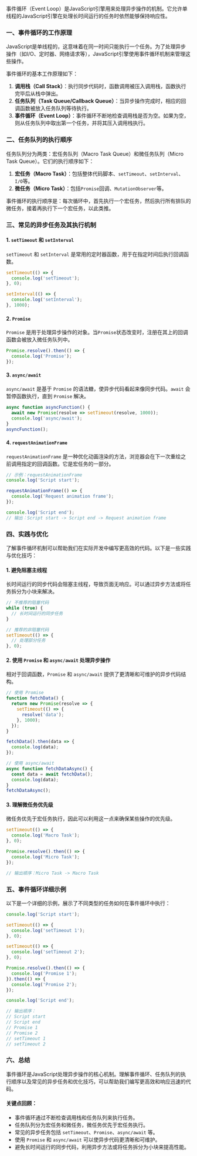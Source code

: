 事件循环（Event Loop）是JavaScript引擎用来处理异步操作的机制。它允许单线程的JavaScript引擎在处理长时间运行的任务时依然能够保持响应性。

### 一、事件循环的工作原理

JavaScript是单线程的，这意味着在同一时间只能执行一个任务。为了处理异步操作（如I/O、定时器、网络请求等），JavaScript引擎使用事件循环机制来管理这些操作。

事件循环的基本工作原理如下：

1. **调用栈（Call Stack）**：执行同步代码时，函数调用被压入调用栈，函数执行完毕后从栈中弹出。
2. **任务队列（Task Queue/Callback Queue）**：当异步操作完成时，相应的回调函数被放入任务队列等待执行。
3. **事件循环（Event Loop）**：事件循环不断地检查调用栈是否为空。如果为空，则从任务队列中取出第一个任务，并将其压入调用栈执行。

### 二、任务队列的执行顺序

任务队列分为两类：宏任务队列（Macro Task Queue）和微任务队列（Micro Task Queue）。它们的执行顺序如下：

1. **宏任务（Macro Task）**：包括整体代码脚本、`setTimeout`、`setInterval`、`I/O`等。
2. **微任务（Micro Task）**：包括`Promise`回调、`MutationObserver`等。

事件循环的执行顺序是：每次循环中，首先执行一个宏任务，然后执行所有排队的微任务，接着再执行下一个宏任务，以此类推。

### 三、常见的异步任务及其执行机制

#### 1. `setTimeout` 和 `setInterval`

`setTimeout` 和 `setInterval` 是常用的定时器函数，用于在指定时间后执行回调函数。

```javascript
setTimeout(() => {
  console.log('setTimeout');
}, 0);

setInterval(() => {
  console.log('setInterval');
}, 1000);
```

#### 2. `Promise`

`Promise` 是用于处理异步操作的对象。当`Promise`状态改变时，注册在其上的回调函数会被放入微任务队列中。

```javascript
Promise.resolve().then(() => {
  console.log('Promise');
});
```

#### 3. `async/await`

`async/await` 是基于 `Promise` 的语法糖，使异步代码看起来像同步代码。`await` 会暂停函数执行，直到 `Promise` 解决。

```javascript
async function asyncFunction() {
  await new Promise(resolve => setTimeout(resolve, 1000));
  console.log('async/await');
}
asyncFunction();
```

#### 4. `requestAnimationFrame`

`requestAnimationFrame` 是一种优化动画渲染的方法，浏览器会在下一次重绘之前调用指定的回调函数。它是宏任务的一部分。

```javascript
// 示例：requestAnimationFrame
console.log('Script start');

requestAnimationFrame(() => {
  console.log('Request animation frame');
});

console.log('Script end');
// 输出：Script start -> Script end -> Request animation frame
```

### 四、实践与优化

了解事件循环机制可以帮助我们在实际开发中编写更高效的代码。以下是一些实践与优化技巧：

#### 1. 避免阻塞主线程

长时间运行的同步代码会阻塞主线程，导致页面无响应。可以通过异步方法或将任务拆分为小块来解决。

```javascript
// 不推荐的阻塞代码
while (true) {
  // 长时间运行的同步任务
}

// 推荐的非阻塞代码
setTimeout(() => {
  // 处理部分任务
}, 0);
```

#### 2. 使用 `Promise` 和 `async/await` 处理异步操作

相对于回调函数，`Promise` 和 `async/await` 提供了更清晰和可维护的异步代码结构。

```javascript
// 使用 Promise
function fetchData() {
  return new Promise(resolve => {
    setTimeout(() => {
      resolve('data');
    }, 1000);
  });
}

fetchData().then(data => {
  console.log(data);
});

// 使用 async/await
async function fetchDataAsync() {
  const data = await fetchData();
  console.log(data);
}
fetchDataAsync();
```

#### 3. 理解微任务优先级

微任务优先于宏任务执行，因此可以利用这一点来确保某些操作的优先级。

```javascript
setTimeout(() => {
  console.log('Macro Task');
}, 0);

Promise.resolve().then(() => {
  console.log('Micro Task');
});

// 输出顺序：Micro Task -> Macro Task
```

### 五、事件循环详细示例

以下是一个详细的示例，展示了不同类型的任务如何在事件循环中执行：

```javascript
console.log('Script start');

setTimeout(() => {
  console.log('setTimeout 1');
}, 0);

setTimeout(() => {
  console.log('setTimeout 2');
}, 0);

Promise.resolve().then(() => {
  console.log('Promise 1');
}).then(() => {
  console.log('Promise 2');
});

console.log('Script end');

// 输出顺序：
// Script start
// Script end
// Promise 1
// Promise 2
// setTimeout 1
// setTimeout 2
```

### 六、总结

事件循环是JavaScript处理异步操作的核心机制。理解事件循环、任务队列的执行顺序以及常见的异步任务和优化技巧，可以帮助我们编写更高效和响应迅速的代码。

#### 关键点回顾：

- 事件循环通过不断检查调用栈和任务队列来执行任务。
- 任务队列分为宏任务和微任务，微任务优先于宏任务执行。
- 常见的异步任务包括 `setTimeout`、`Promise`、`async/await` 等。
- 使用 `Promise` 和 `async/await` 可以使异步代码更清晰和可维护。
- 避免长时间运行的同步代码，利用异步方法或将任务拆分为小块来提高性能。
